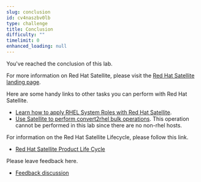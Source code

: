 ```yaml
---
slug: conclusion
id: cv4naszbv0lb
type: challenge
title: Conclusion
difficulty: ""
timelimit: 0
enhanced_loading: null
---
```


You've reached the conclusion of this lab.

For more information on Red Hat Satellite, please visit the [Red Hat Satellite landing page](https://www.redhat.com/en/technologies/management/satellite).

Here are some handy links to other tasks you can perform with Red Hat Satellite.

- [Learn how to apply RHEL System Roles with Red Hat Satellite](https://www.redhat.com/en/blog/satellite-host-configuration-rhel-system-roles-powered-ansible).
- [Use Satellite to perform convert2rhel bulk operations](https://access.redhat.com/documentation/en-us/red_hat_satellite/6.16/html/managing_hosts/converting-a-host-to-rhel_managing-hosts). This operation cannot be performed in this lab since there are no non-rhel hosts.

For information on the Red Hat Satellite Lifecycle, please follow this link.

- [Red Hat Satellite Product Life Cycle](https://access.redhat.com/support/policy/updates/satellite)

Please leave feedback here.

- [Feedback discussion](https://red.ht/satellite-labs-feedback)
